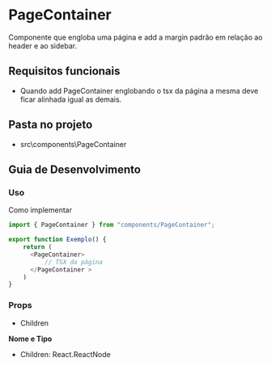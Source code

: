 
# PageContainer 

Componente que engloba uma página e add a margin padrão em relação ao header e ao sidebar. 

## Requisitos funcionais

- Quando add PageContainer englobando o tsx da página a mesma deve ficar alinhada igual as demais.

## Pasta no projeto
- src\components\PageContainer

## Guia de Desenvolvimento

### Uso

Como implementar

```js
import { PageContainer } from "components/PageContainer";

export function Exemplo() {
    return (
      <PageContainer>
          // TSX da página 
      </PageContainer >
    )
}
```
 

  
### Props

- Children 
 
**Nome e Tipo**
  
- Children: React.ReactNode 
 
